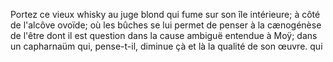 Portez ce vieux whisky au juge blond qui fume sur son île intérieure; à côté de l'alcôve ovoïde; où les bûches se lui permet de penser à la cænogénèse de l'être dont il est question dans la cause ambiguë entendue à Moÿ; dans un capharnaüm qui, pense-t-il, diminue çà et là la qualité de son œuvre. qui